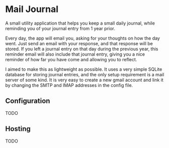 # Mail Journal

A small utility application that helps you keep a small daily journal, while reminding you of your journal entry from 1 year prior.

Every day, the app will email you, asking for your thoughts on how the day went. Just send an email with your response, and that response will be stored. If you left a journal entry on that day during the previous year, this reminder email will also include that journal entry, giving you a nice reminder of how far you have come and allowing you to reflect.

I aimed to make this as lightweight as possible. It uses a very simple SQLite database for storing journal entries, and the only setup requirement is a mail server of some kind. It is very easy to create a new gmail account and link it by changing the SMTP and IMAP addresses in the config file.

## Configuration
TODO 

## Hosting
TODO
